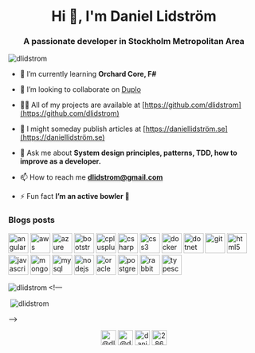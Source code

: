 <h1 align="center">Hi 👋, I'm Daniel Lidström</h1>
<h3 align="center">A passionate developer in Stockholm Metropolitan Area</h3>

<p align="left"> <img src="https://komarev.com/ghpvc/?username=dlidstrom" alt="dlidstrom" /> </p>

- 🌱 I’m currently learning **Orchard Core, F#**

- 👯 I’m looking to collaborate on [Duplo](https://github.com/dlidstrom/Duplo)

- 👨‍💻 All of my projects are available at [https://github.com/dlidstrom](https://github.com/dlidstrom)

- 📝 I might someday publish articles at [https://daniellidström.se](https://daniellidström.se)

- 💬 Ask me about **System design principles, patterns, TDD, how to improve as a developer.**

- 📫 How to reach me **dlidstrom@gmail.com**

- ⚡ Fun fact **I’m an active bowler 🎳**

### Blogs posts
<!-- BLOG-POST-LIST:START -->
<!-- BLOG-POST-LIST:END -->

<p align="left"><img src="https://devicons.github.io/devicon/devicon.git/icons/angularjs/angularjs-original.svg" alt="angularjs" width="40" height="40"/> <img src="https://devicons.github.io/devicon/devicon.git/icons/amazonwebservices/amazonwebservices-original-wordmark.svg" alt="aws" width="40" height="40"/> <img src="https://www.vectorlogo.zone/logos/microsoft_azure/microsoft_azure-icon.svg" alt="azure" width="40" height="40"/> <img src="https://devicons.github.io/devicon/devicon.git/icons/bootstrap/bootstrap-plain.svg" alt="bootstrap" width="40" height="40"/> <img src="https://devicons.github.io/devicon/devicon.git/icons/cplusplus/cplusplus-original.svg" alt="cplusplus" width="40" height="40"/> <img src="https://devicons.github.io/devicon/devicon.git/icons/csharp/csharp-original.svg" alt="csharp" width="40" height="40"/> <img src="https://devicons.github.io/devicon/devicon.git/icons/css3/css3-original-wordmark.svg" alt="css3" width="40" height="40"/> <img src="https://devicons.github.io/devicon/devicon.git/icons/docker/docker-original-wordmark.svg" alt="docker" width="40" height="40"/> <img src="https://devicons.github.io/devicon/devicon.git/icons/dot-net/dot-net-original-wordmark.svg" alt="dotnet" width="40" height="40"/> <img src="https://www.vectorlogo.zone/logos/git-scm/git-scm-icon.svg" alt="git" width="40" height="40"/> <img src="https://devicons.github.io/devicon/devicon.git/icons/html5/html5-original-wordmark.svg" alt="html5" width="40" height="40"/> <img src="https://devicons.github.io/devicon/devicon.git/icons/javascript/javascript-original.svg" alt="javascript" width="40" height="40"/> <img src="https://devicons.github.io/devicon/devicon.git/icons/mongodb/mongodb-original-wordmark.svg" alt="mongodb" width="40" height="40"/> <img src="https://devicons.github.io/devicon/devicon.git/icons/mysql/mysql-original-wordmark.svg" alt="mysql" width="40" height="40"/> <img src="https://devicons.github.io/devicon/devicon.git/icons/nodejs/nodejs-original-wordmark.svg" alt="nodejs" width="40" height="40"/> <img src="https://devicons.github.io/devicon/devicon.git/icons/oracle/oracle-original.svg" alt="oracle" width="40" height="40"/> <img src="https://devicons.github.io/devicon/devicon.git/icons/postgresql/postgresql-original-wordmark.svg" alt="postgresql" width="40" height="40"/> <img src="https://www.vectorlogo.zone/logos/rabbitmq/rabbitmq-icon.svg" alt="rabbitMQ" width="40" height="40"/> <img src="https://devicons.github.io/devicon/devicon.git/icons/typescript/typescript-original.svg" alt="typescript" width="40" height="40"/></p><p><img align="left" src="https://github-readme-stats.vercel.app/api/top-langs/?username=dlidstrom&layout=compact&hide=html" alt="dlidstrom" /></p>

<!—
<p>&nbsp;<img align="center" src="https://github-readme-stats.vercel.app/api?username=dlidstrom&show_icons=true" alt="dlidstrom" /></p>—>

<p align="center"> 
<a href="https://dev.to/@dlidstrom" target="blank"><img align="center" src="https://cdn.jsdelivr.net/npm/simple-icons@3.0.1/icons/dev-dot-to.svg" alt="@dlidstrom" height="30" width="30" /></a>
<a href="https://twitter.com/@daniellidstrom" target="blank"><img align="center" src="https://cdn.jsdelivr.net/npm/simple-icons@3.0.1/icons/twitter.svg" alt="@daniellidstrom" height="30" width="30" /></a>
<a href="https://linkedin.com/in/daniellidstrom" target="blank"><img align="center" src="https://cdn.jsdelivr.net/npm/simple-icons@3.0.1/icons/linkedin.svg" alt="daniellidstrom" height="30" width="30" /></a>
<a href="https://stackoverflow.com/users/286406" target="blank"><img align="center" src="https://cdn.jsdelivr.net/npm/simple-icons@3.0.1/icons/stackoverflow.svg" alt="286406" height="30" width="30" /></a>
</p>
